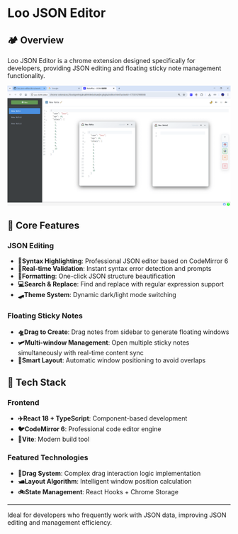 # Loo JSON Editor

## 🏕️ Overview
Loo JSON Editor is a chrome extension designed specifically for developers, providing JSON editing and floating sticky note management functionality.

![Loo JSON Editor screenshot](./docs/assets/screenshot-g2.png)

## 🚀 Core Features

### JSON Editing
- **🎯Syntax Highlighting**: Professional JSON editor based on CodeMirror 6
- **🧠Real-time Validation**: Instant syntax error detection and prompts
- **🔧Formatting**: One-click JSON structure beautification
- **💻Search & Replace**: Find and replace with regular expression support
- **🛹Theme System**: Dynamic dark/light mode switching

### Floating Sticky Notes
- **🛸Drag to Create**: Drag notes from sidebar to generate floating windows
- **🛩️Multi-window Management**: Open multiple sticky notes simultaneously with real-time content sync
- **🛶Smart Layout**: Automatic window positioning to avoid overlaps

## 🌅 Tech Stack

### Frontend
- **✈️React 18 + TypeScript**: Component-based development
- **🐦CodeMirror 6**: Professional code editor engine
- **🦕Vite**: Modern build tool

### Featured Technologies
- **🚤Drag System**: Complex drag interaction logic implementation
- **🛥️Layout Algorithm**: Intelligent window position calculation
- **🚲State Management**: React Hooks + Chrome Storage


---

Ideal for developers who frequently work with JSON data, improving JSON editing and management efficiency.
